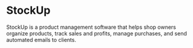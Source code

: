 # StockUp
StockUp is a product management software that helps shop owners organize products, track sales and profits, manage purchases, and send automated emails to clients.
